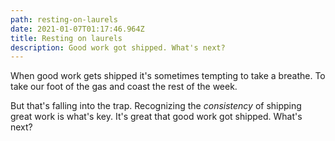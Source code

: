```yaml
---
path: resting-on-laurels
date: 2021-01-07T01:17:46.964Z
title: Resting on laurels
description: Good work got shipped. What's next?
---
```

When good work gets shipped it's sometimes tempting to take a breathe. To take our foot of the gas and coast the rest of the week.

But that's falling into the trap. Recognizing the *consistency* of shipping great work is what's key. It's great that good work got shipped. What's next?